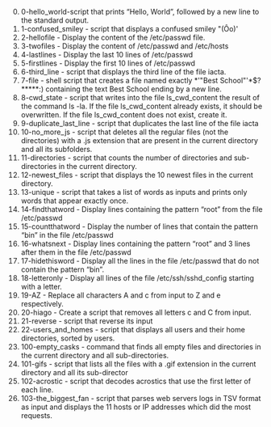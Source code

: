 
0. 0-hello_world-script that prints “Hello, World”, followed by a new line to the standard output.
1. 1-confused_smiley - script that displays a confused smiley "(Ôo)'
2. 2-hellofile - Display the content of the /etc/passwd file.
3. 3-twofiles - Display the content of /etc/passwd and /etc/hosts
4. 4-lastlines - Display the last 10 lines of /etc/passwd
5. 5-firstlines - Display the first 10 lines of /etc/passwd
6. 6-third_line - script that displays the third line of the file iacta.
7. 7-file - shell script that creates a file named exactly *\'"Best School"'\*$?*****:) containing the text Best School ending by a new line.
8. 8-cwd_state - script that writes into the file ls_cwd_content the result of the command ls -la. If the file ls_cwd_content already exists, it should be overwritten. If the file ls_cwd_content does not exist, create it.
9. 9-duplicate_last_line - script that duplicates the last line of the file iacta
10. 10-no_more_js - script that deletes all the regular files (not the directories) with a .js extension that are present in the current directory and all its subfolders.
11. 11-directories - script that counts the number of directories and sub-directories in the current directory.
12. 12-newest_files - script that displays the 10 newest files in the current directory.
13. 13-unique - script that takes a list of words as inputs and prints only words that appear exactly once.
14. 14-findthatword - Display lines containing the pattern “root” from the file /etc/passwd
15. 15-countthatword - Display the number of lines that contain the pattern “bin” in the file /etc/passwd
16. 16-whatsnext - Display lines containing the pattern “root” and 3 lines after them in the file /etc/passwd
17. 17-hidethisword - Display all the lines in the file /etc/passwd that do not contain the pattern “bin”.
18. 18-letteronly - Display all lines of the file /etc/ssh/sshd_config starting with a letter.
19. 19-AZ - Replace all characters A and c from input to Z and e respectively.
20. 20-hiago - Create a script that removes all letters c and C from input.
21. 21-reverse - script that reverse its input
22. 22-users_and_homes - script that displays all users and their home directories, sorted by users.
23. 100-empty_casks - command that finds all empty files and directories in the current directory and all sub-directories.
24. 101-gifs - script that lists all the files with a .gif extension in the current directory and all its sub-director
25. 102-acrostic - script that decodes acrostics that use the first letter of each line.
26. 103-the_biggest_fan - script that parses web servers logs in TSV format as input and displays the 11 hosts or IP addresses which did the most requests.

